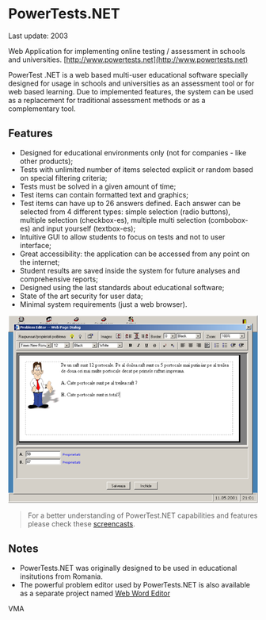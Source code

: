 PowerTests.NET
==============

Last update: 2003

Web Application for implementing online testing / assessment in schools and universities.
[http://www.powertests.net](http://www.powertests.net)

PowerTest .NET is a web based multi-user educational software specially designed for usage in schools and universities as an assessment tool or for web based learning. Due to implemented features, the system can be used as a replacement for traditional assessment methods or as a complementary tool.

Features
--------

- Designed for educational environments only (not for companies - like other products);
- Tests with unlimited number of items selected explicit or random based on special filtering criteria;
- Tests must be solved in a given amount of time;
- Test items can contain formatted text and graphics;
- Test items can have up to 26 answers defined. Each answer can be selected from 4 different types: simple selection (radio buttons), multiple selection (checkbox-es), multiple multi selection (combobox-es) and input yourself (textbox-es);
- Intuitive GUI to allow students to focus on tests and not to user interface;
- Great accessibility: the application can be accessed from any point on the internet;
- Student results are saved inside the system for future analyses and comprehensive reports;
- Designed using the last standards about educational software;
- State of the art security for user data;
- Minimal system requirements (just a web browser).

![Problem Editor](img/pb_editor.png)


> For a better understanding of PowerTest.NET capabilities and features
> please check these [screencasts](docs/screencasts/README.md).


Notes
-----

- PowerTests.NET was originally designed to be used in educational insitutions from Romania.
- The powerful problem editor used by PowerTests.NET is also available as a separate project named [Web Word Editor](https://github.com/mveteanu/WebWordEditor)

VMA

